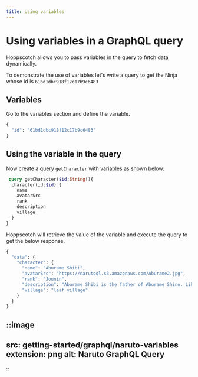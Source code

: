 ```yaml
---
title: Using variables
---
```


# Using variables in a GraphQL query

Hoppscotch allows you to pass variables in the query to fetch data dynamically.

To demonstrate the use of variables let's write a query to get the Ninja whose id is `61bd1dbc918f12c17b9c6483`

## Variables

Go to the variables section and define the variable.

```graphql
{
  "id": "61bd1dbc918f12c17b9c6483"
}
```

## Using the variable in the query

Now create a query `getCharacter` with variables as shown below:

```graphql
 query getCharacter($id:String!){
  character(id:$id) {
    name
    avatarSrc
    rank
    description
    village
  }
}
```

Hoppscotch will retrieve the value of the variable and execute the query to get the below response.

```graphql
{
  "data": {
    "character": {
      "name": "Aburame Shibi",
      "avatarSrc": "https://narutoql.s3.amazonaws.com/Aburame2.jpg",
      "rank": "Jounin",
      "description": "Aburame Shibi is the father of Aburame Shino. Like his son, his body is also inhabited by the destruction bugs.",
      "village": "leaf village"
    }
  }
}
```

::image
---
src: getting-started/graphql/naruto-variables
extension: png
alt: Naruto GraphQL Query
---
::

